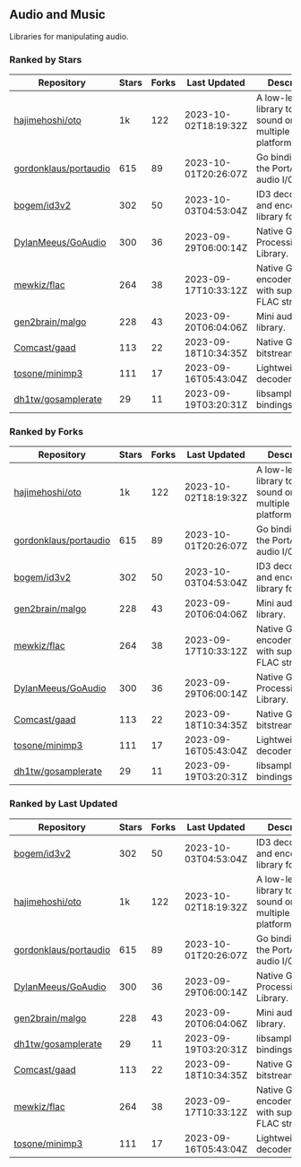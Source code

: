 ## Audio and Music

Libraries for manipulating audio.

### Ranked by Stars

| Repository | Stars | Forks | Last Updated | Description | 
|------------|-------|-------|--------------|-------------|
| [hajimehoshi/oto](https://github.com/hajimehoshi/oto) | 1k | 122 | 2023-10-02T18:19:32Z |  A low-level library to play sound on multiple platforms. |
| [gordonklaus/portaudio](https://github.com/gordonklaus/portaudio) | 615 | 89 | 2023-10-01T20:26:07Z |  Go bindings for the PortAudio audio I/O library. |
| [bogem/id3v2](https://github.com/bogem/id3v2) | 302 | 50 | 2023-10-03T04:53:04Z |  ID3 decoding and encoding library for Go. |
| [DylanMeeus/GoAudio](https://github.com/DylanMeeus/GoAudio) | 300 | 36 | 2023-09-29T06:00:14Z |  Native Go Audio Processing Library. |
| [mewkiz/flac](https://github.com/mewkiz/flac) | 264 | 38 | 2023-09-17T10:33:12Z |  Native Go FLAC encoder/decoder with support for FLAC streams. |
| [gen2brain/malgo](https://github.com/gen2brain/malgo) | 228 | 43 | 2023-09-20T06:04:06Z |  Mini audio library. |
| [Comcast/gaad](https://github.com/Comcast/gaad) | 113 | 22 | 2023-09-18T10:34:35Z |  Native Go AAC bitstream parser. |
| [tosone/minimp3](https://github.com/tosone/minimp3) | 111 | 17 | 2023-09-16T05:43:04Z |  Lightweight MP3 decoder library. |
| [dh1tw/gosamplerate](https://github.com/dh1tw/gosamplerate) | 29 | 11 | 2023-09-19T03:20:31Z |  libsamplerate bindings for go. |

### Ranked by Forks

| Repository | Stars | Forks | Last Updated | Description | 
|------------|-------|-------|--------------|-------------|
| [hajimehoshi/oto](https://github.com/hajimehoshi/oto) | 1k | 122 | 2023-10-02T18:19:32Z |  A low-level library to play sound on multiple platforms. |
| [gordonklaus/portaudio](https://github.com/gordonklaus/portaudio) | 615 | 89 | 2023-10-01T20:26:07Z |  Go bindings for the PortAudio audio I/O library. |
| [bogem/id3v2](https://github.com/bogem/id3v2) | 302 | 50 | 2023-10-03T04:53:04Z |  ID3 decoding and encoding library for Go. |
| [gen2brain/malgo](https://github.com/gen2brain/malgo) | 228 | 43 | 2023-09-20T06:04:06Z |  Mini audio library. |
| [mewkiz/flac](https://github.com/mewkiz/flac) | 264 | 38 | 2023-09-17T10:33:12Z |  Native Go FLAC encoder/decoder with support for FLAC streams. |
| [DylanMeeus/GoAudio](https://github.com/DylanMeeus/GoAudio) | 300 | 36 | 2023-09-29T06:00:14Z |  Native Go Audio Processing Library. |
| [Comcast/gaad](https://github.com/Comcast/gaad) | 113 | 22 | 2023-09-18T10:34:35Z |  Native Go AAC bitstream parser. |
| [tosone/minimp3](https://github.com/tosone/minimp3) | 111 | 17 | 2023-09-16T05:43:04Z |  Lightweight MP3 decoder library. |
| [dh1tw/gosamplerate](https://github.com/dh1tw/gosamplerate) | 29 | 11 | 2023-09-19T03:20:31Z |  libsamplerate bindings for go. |

### Ranked by Last Updated

| Repository | Stars | Forks | Last Updated | Description | 
|------------|-------|-------|--------------|-------------|
| [bogem/id3v2](https://github.com/bogem/id3v2) | 302 | 50 | 2023-10-03T04:53:04Z |  ID3 decoding and encoding library for Go. |
| [hajimehoshi/oto](https://github.com/hajimehoshi/oto) | 1k | 122 | 2023-10-02T18:19:32Z |  A low-level library to play sound on multiple platforms. |
| [gordonklaus/portaudio](https://github.com/gordonklaus/portaudio) | 615 | 89 | 2023-10-01T20:26:07Z |  Go bindings for the PortAudio audio I/O library. |
| [DylanMeeus/GoAudio](https://github.com/DylanMeeus/GoAudio) | 300 | 36 | 2023-09-29T06:00:14Z |  Native Go Audio Processing Library. |
| [gen2brain/malgo](https://github.com/gen2brain/malgo) | 228 | 43 | 2023-09-20T06:04:06Z |  Mini audio library. |
| [dh1tw/gosamplerate](https://github.com/dh1tw/gosamplerate) | 29 | 11 | 2023-09-19T03:20:31Z |  libsamplerate bindings for go. |
| [Comcast/gaad](https://github.com/Comcast/gaad) | 113 | 22 | 2023-09-18T10:34:35Z |  Native Go AAC bitstream parser. |
| [mewkiz/flac](https://github.com/mewkiz/flac) | 264 | 38 | 2023-09-17T10:33:12Z |  Native Go FLAC encoder/decoder with support for FLAC streams. |
| [tosone/minimp3](https://github.com/tosone/minimp3) | 111 | 17 | 2023-09-16T05:43:04Z |  Lightweight MP3 decoder library. |

